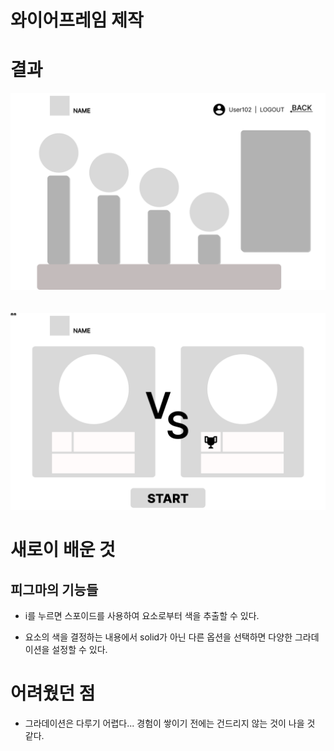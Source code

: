 # 와이어프레임 제작

# 결과

![와이어프레임1](./img/20230117/와이어프레임1.png)
<br/>
<br/>
<br/>
![와이어프레임2](./img/20230117/와이어프레임2.png)


# 새로이 배운 것

## 피그마의 기능들

- i를 누르면 스포이드를 사용하여 요소로부터 색을 추출할 수 있다.

- 요소의 색을 결정하는 내용에서 solid가 아닌 다른 옵션을 선택하면 다양한 그라데이션을 설정할 수 있다.

# 어려웠던 점

- 그라데이션은 다루기 어렵다... 경험이 쌓이기 전에는 건드리지 않는 것이 나을 것 같다.